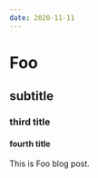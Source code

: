 ```yaml
---
date: 2020-11-11
---
```


# Foo
## subtitle
### third title
#### fourth title

This is Foo blog post.

